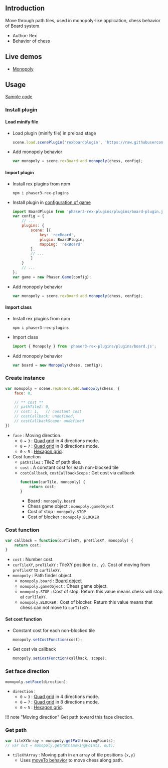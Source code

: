 ## Introduction

Move through path tiles, used in monopoly-like application, chess behavior of Board system.

- Author: Rex
- Behavior of chess

## Live demos

- [Monopoly](https://codepen.io/rexrainbow/pen/WWJxZL)

## Usage

[Sample code](https://github.com/rexrainbow/phaser3-rex-notes/tree/master/examples/board-monopoly)

### Install plugin

#### Load minify file

- Load plugin (minify file) in preload stage
    ```javascript
    scene.load.scenePlugin('rexboardplugin', 'https://raw.githubusercontent.com/rexrainbow/phaser3-rex-notes/master/dist/rexboardplugin.min.js', 'rexBoard', 'rexBoard');
    ```
- Add monopoly behavior
    ```javascript
    var monopoly = scene.rexBoard.add.monopoly(chess, config);
    ```

#### Import plugin

- Install rex plugins from npm
    ```
    npm i phaser3-rex-plugins
    ```
- Install plugin in [configuration of game](game.md#configuration)
    ```javascript
    import BoardPlugin from 'phaser3-rex-plugins/plugins/board-plugin.js';
    var config = {
        // ...
        plugins: {
            scene: [{
                key: 'rexBoard',
                plugin: BoardPlugin,
                mapping: 'rexBoard'
            },
            // ...
            ]
        }
        // ...
    };
    var game = new Phaser.Game(config);
    ```
- Add monopoly behavior
    ```javascript
    var monopoly = scene.rexBoard.add.monopoly(chess, config);
    ```

#### Import class

- Install rex plugins from npm
    ```
    npm i phaser3-rex-plugins
    ```
- Import class
    ```javascript
    import { Monopoly } from 'phaser3-rex-plugins/plugins/board.js';
    ```
- Add monopoly behavior
    ```javascript
    var board = new Monopoly(chess, config);
    ```

### Create instance

```javascript
var monopoly = scene.rexBoard.add.monopoly(chess, {
    face: 0,

    // ** cost **
    // pathTileZ: 0,
    // cost: 1,   // constant cost
    // costCallback: undefined,
    // costCallbackScope: undefined
})
```

- `face` : Moving direction.
    - `0` ~ `3` : [Quad grid](board-quadgrid.md#directions) in 4 directions mode.
    - `0` ~ `7` : [Quad grid](board-quadgrid.md#directions) in 8 directions mode.
    - `0` ~ `5` : [Hexagon grid](board-hexagongrid.md#directions).
- Cost function
    - `pathTileZ` : TileZ of path tiles.
    - `cost` : A constant cost for each non-blocked tile
    - `costCallback`, `costCallbackScope` :  Get cost via callback
        ```javascript
        function(curTile, monopoly) {
            return cost;
        }
        ```
        - Board : `monopoly.board`
        - Chess game object : `monopoly.gameObject`
        - Cost of stop : `monopoly.STOP`
        - Cost of blocker : `monopoly.BLOCKER`

### Cost function

```javascript
var callback = function(curTileXY, preTileXY, monopoly) {
    return cost;
}
```

- `cost` : Number cost.
- `curTileXY`, `preTileXY` : TileXY position `{x, y}`. Cost of moving from `preTileXY` to `curTileXY`.
- `monopoly` : Path finder object.
    - `monopoly.board` : [Board object](board.md)
    - `monopoly.gameObject` : Chess game object.
    - `monopoly.STOP` : Cost of stop. Return this value means chess will stop at `curTileXY`.
    - `monopoly.BLOCKER` : Cost of blocker. Return this value means that chess can not move to `curTileXY`.

#### Set cost function

- Constant cost for each non-blocked tile
    ```javascript
    monopoly.setCostFunction(cost);
    ```
- Get cost via callback
    ```javascript
    monopoly.setCostFunction(callback, scope);
    ```

### Set face direction

```javascript
monopoly.setFace(direction);
```

- `direction` :
    - `0` ~ `3` : [Quad grid](board-quadgrid.md#directions) in 4 directions mode.
    - `0` ~ `7` : [Quad grid](board-quadgrid.md#directions) in 8 directions mode.
    - `0` ~ `5` : [Hexagon grid](board-hexagongrid.md#directions).

!!! note "Moving direction"
    Get path toward this face direction.

### Get path

```javascript
var tileXYArray = monopoly.getPath(movingPoints);
// var out = monopoly.getPath(movingPoints, out);
```

- `tileXYArray` : Moving path in an array of tile positions `{x,y}`
    - Uses [moveTo behavior](board-moveto.md) to move chess along path.